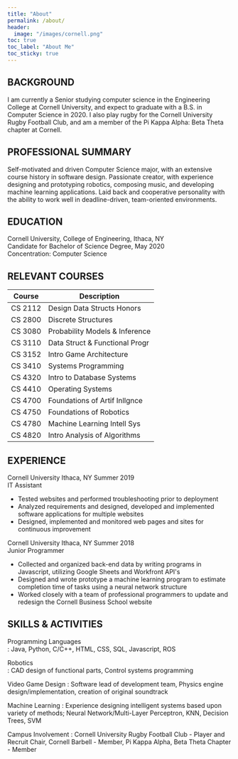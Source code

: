 ```yaml
---
title: "About"
permalink: /about/
header:
  image: "/images/cornell.png"
toc: true
toc_label: "About Me"
toc_sticky: true
---
```


## BACKGROUND  
I am currently a Senior studying computer science in the Engineering College at Cornell University, and expect to graduate with a B.S. in Computer Science in 2020. I also play rugby for the Cornell University Rugby Football Club, and am a member of the Pi Kappa Alpha: Beta Theta chapter at Cornell.

## PROFESSIONAL SUMMARY  
Self-motivated and driven Computer Science major, with an extensive course history in software design. Passionate creator, with experience designing and prototyping robotics, composing music, and developing machine learning applications. Laid back and cooperative personality with the ability to work well in deadline-driven, team-oriented environments.


## EDUCATION  
Cornell University, College of Engineering, Ithaca, NY  
Candidate for Bachelor of Science Degree, May 2020  
Concentration: Computer Science


## RELEVANT COURSES  

| Course      | Description |
| ----------- | ------------------------------ |
| CS 2112 | Design Data Structs Honors |
| CS 2800  | Discrete Structures |
| CS 3080  | Probability Models & Inference |
| CS 3110  | Data Struct & Functional Progr |
| CS 3152  | Intro Game Architecture |
| CS 3410  | Systems Programming |
| CS 4320  | Intro to Database Systems |
| CS 4410  | Operating Systems |
| CS 4700  | Foundations of Artif Inllgnce |
| CS 4750  | Foundations of Robotics |
| CS 4780  | Machine Learning Intell Sys |
| CS 4820  | Intro Analysis of Algorithms |


## EXPERIENCE  
Cornell University  Ithaca, NY	Summer 2019  
IT Assistant  
*	Tested websites and performed troubleshooting prior to deployment
*	Analyzed requirements and designed, developed and implemented software applications for multiple websites
*	Designed, implemented and monitored web pages and sites for continuous improvement  


Cornell University  Ithaca, NY	Summer 2018  
Junior Programmer
*	Collected and organized back-end data by writing programs in Javascript, utilizing Google Sheets and Workfront API's  
*	Designed and wrote prototype a machine learning program to estimate completion time of tasks using a neural network structure
*	Worked closely with a team of professional programmers to update and redesign the Cornell Business School website


## SKILLS & ACTIVITIES  
Programming Languages 	
: Java, Python, C/C++, HTML, CSS, SQL, Javascript, ROS

Robotics 	
: CAD design of functional parts, Control systems programming

Video Game Design
: Software lead of development team, Physics engine design/implementation, creation of original soundtrack

Machine Learning
: Experience designing intelligent systems based upon variety of methods; Neural Network/Multi-Layer Perceptron, KNN, Decision Trees, SVM

Campus Involvement
: Cornell University Rugby Football Club - Player and Recruit Chair, Cornell Barbell - Member, Pi Kappa Alpha, Beta Theta Chapter - Member
